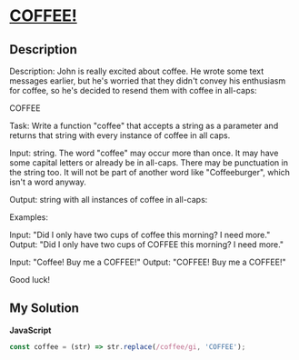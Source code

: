 # [COFFEE!](https://www.codewars.com/kata/595d54bddddd7cf91800008c)

## Description

Description: John is really excited about coffee. He wrote some text messages earlier, but he's worried that they didn't convey his enthusiasm for coffee, so he's decided to resend them with coffee in all-caps:

COFFEE

Task: Write a function "coffee" that accepts a string as a parameter and returns that string with every instance of coffee in all caps.

Input: string. The word "coffee" may occur more than once. It may have some capital letters or already be in all-caps. There may be punctuation in the string too. It will not be part of another word like "Coffeeburger", which isn't a word anyway.

Output: string with all instances of coffee in all-caps:

Examples:

Input: "Did I only have two cups of coffee this morning? I need more." Output: "Did I only have two cups of COFFEE this morning? I need more."

Input: "Coffee! Buy me a COFFEE!" Output: "COFFEE! Buy me a COFFEE!"

Good luck!

## My Solution

**JavaScript**

```js
const coffee = (str) => str.replace(/coffee/gi, 'COFFEE');
```
